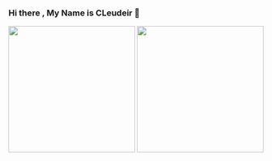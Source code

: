 ### Hi there , My Name is CLeudeir 👋

<div align="center">
<img height="250em" align="left" src="https://github-readme-stats.vercel.app/api?username=Cleudeir&show_icons=true&count_private=true" />
<img height="250em" align="rigth" src="https://github-readme-stats.vercel.app/api/top-langs?username=Cleudeir&show_icons=true&count_private=true" />
</div>

  ##
